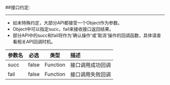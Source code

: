##接口约定:

---

* 如未特殊约定，大部分API都接受一个Object作为参数。
* Object中可以指定succ，fail来接收接口返回结果。
* 部分API中的succ和fail将作为'确认操作'或'取消'操作的回调函数，具体请查看相关API回调时机。

| 参数名 | 必选 | 类型 | 描述 |
|:-------------|:-------------:|:-------------:|:-------------|
| succ | false | Function | 接口调用成功回调 |
| fail | false | Function | 接口调用失败回调 |